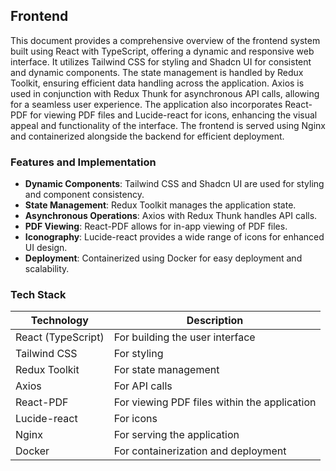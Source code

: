 ## Frontend

This document provides a comprehensive overview of the frontend system built using React with TypeScript, offering a dynamic and responsive web interface. It utilizes Tailwind CSS for styling and Shadcn UI for consistent and dynamic components. The state management is handled by Redux Toolkit, ensuring efficient data handling across the application. Axios is used in conjunction with Redux Thunk for asynchronous API calls, allowing for a seamless user experience. The application also incorporates React-PDF for viewing PDF files and Lucide-react for icons, enhancing the visual appeal and functionality of the interface. The frontend is served using Nginx and containerized alongside the backend for efficient deployment.

### Features and Implementation

- **Dynamic Components**: Tailwind CSS and Shadcn UI are used for styling and component consistency.
- **State Management**: Redux Toolkit manages the application state.
- **Asynchronous Operations**: Axios with Redux Thunk handles API calls.
- **PDF Viewing**: React-PDF allows for in-app viewing of PDF files.
- **Iconography**: Lucide-react provides a wide range of icons for enhanced UI design.
- **Deployment**: Containerized using Docker for easy deployment and scalability.

### Tech Stack

| Technology         | Description                                  |
| ------------------ | -------------------------------------------- |
| React (TypeScript) | For building the user interface              |
| Tailwind CSS       | For styling                                  |
| Redux Toolkit      | For state management                         |
| Axios              | For API calls                                |
| React-PDF          | For viewing PDF files within the application |
| Lucide-react       | For icons                                    |
| Nginx              | For serving the application                  |
| Docker             | For containerization and deployment          |
